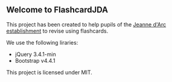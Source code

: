 ## Welcome to FlashcardJDA

This project has been created to help pupils of the [Jeanne d'Arc establishment](https://www.jda-argentat.fr/) to revise using flashcards.

We use the following liraries:
  * jQuery 3.4.1-min
  * Bootstrap v4.4.1

This project is licensed under MIT.
